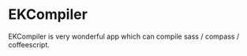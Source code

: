 EKCompiler
==========

EKCompiler is very wonderful app which can compile sass / compass / coffeescript.
